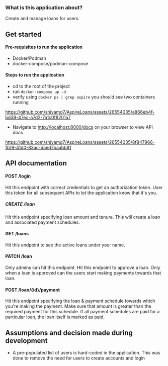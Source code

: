 ### What is this application about?
Create and manage loans for users.

## Get started
#### Pre-requisites to run the application
- Docker/Podman
- docker-compose/podman-compose

#### Steps to run the application
- cd to the root of the project
- run `docker-compose up -d`
- verify using `docker ps | grep aspire` you should see two containers running


https://github.com/shivamg7/AspireLoans/assets/26554035/a866eb4f-bd39-47ec-a7d2-7a1c0f8201a7

- Navigate to [http://localhost:8000/docs](http://localhost:8000/docs) on your browser to view API docs

https://github.com/shivamg7/AspireLoans/assets/26554035/8f847966-1b18-41d0-83ac-daed7baabb81



## API documentation

#### POST /login
Hit this endpoint with correct credentials to get an authorization token.
User this token for all subsequent APIs to let the application know that it's you.

##### CREATE /loan
Hit this endpoint specifying loan amount and tenure. This will create a loan and associated payment schedules.

#### GET /loans
Hit this endpoint to see the active loans under your name.

#### PATCH /loan
Only admins can hit this endpoint. 
Hit this endpoint to approve a loan. Only when a loan is approved can the users start making payments towards that loan.

#### POST /loan/{id}/payment
Hit this endpoint specifying the loan & payment schedule towards which you're making the payment. Make sure that amount is greater
than the required payment for this schedule.
If all payment schedules are paid for a particular loan, the loan itself is marked as paid.


## Assumptions and decision made during development
- A pre-populated list of users is hard-coded in the application. This was done to remove the need for users to create accounts and login
